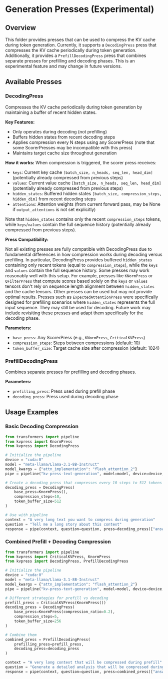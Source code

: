 # Generation Presses (Experimental)

## Overview

This folder provides presses that can be used to compress the KV cache during token generation.
Currently, it supports a `DecodingPress` press that compresses the KV cache periodically during token generation.
Additionally, it provides a `PrefillDecodingPress` press that combines separate presses for prefilling and decoding phases.
This is an experimental feature and may change in future versions.

## Available Presses

### DecodingPress

Compresses the KV cache periodically during token generation by maintaining a buffer of recent hidden states.

**Key Features:**
- Only operates during decoding (not prefilling)
- Buffers hidden states from recent decoding steps
- Applies compression every N steps using any ScorerPress (note that some ScorerPresses may be incompatible with this press)
- Maintains target cache size throughout generation

**How it works:**
When compression is triggered, the scorer press receives:
- `keys`: Current key cache `[batch_size, n_heads, seq_len, head_dim]` (potentially already compressed from previous steps)
- `values`: Current value cache `[batch_size, n_heads, seq_len, head_dim]` (potentially already compressed from previous steps)
- `hidden_states`: Buffered hidden states `[batch_size, compression_steps, hidden_dim]` from recent decoding steps
- `attentions`: Attention weights (from current forward pass, may be None if `output_attentions` is not set explicitly)

Note that `hidden_states` contains only the recent `compression_steps` tokens, while `keys`/`values` contain the full sequence history (potentially already compressed from previous steps).

**Press Compatibility:**

Not all existing presses are fully compatible with DecodingPress due to fundamental differences in how compression works during decoding versus prefilling. 
In particular, DecodingPress provides buffered `hidden_states` containing only recent tokens (equal to `compression_steps`), while the `keys` and `values` contain the full sequence history.
Some presses may work reasonably well with this setup. For example, presses like `KNormPress` or `QFilterPress` that compute scores based solely on the `keys` or `values` tensors don't rely on sequence length alignment between `hidden_states` and the cache tensors.
Other presses can be used but may not provide optimal results. Presses such as `ExpectedAttentionPress` were specifically designed for prefilling scenarios where `hidden_states` represents the full input sequence. 
They may still be used for decoding. Future work may include revisiting these presses and adapt them specifically for the decoding phase.

**Parameters:**
- `base_press`: Any ScorerPress (e.g., `KNormPress`, `CriticalKVPress`)
- `compression_steps`: Steps between compressions (default: 10)
- `token_buffer_size`: Target cache size after compression (default: 1024)

### PrefillDecodingPress

Combines separate presses for prefilling and decoding phases.

**Parameters:**
- `prefilling_press`: Press used during prefill phase
- `decoding_press`: Press used during decoding phase

## Usage Examples

### Basic Decoding Compression

```python
from transformers import pipeline
from kvpress import KnormPress
from kvpress import DecodingPress

# Initialize the pipeline
device = "cuda:0"
model = "meta-llama/Llama-3.1-8B-Instruct"
model_kwargs = {"attn_implementation": "flash_attention_2"}
pipe = pipeline("kv-press-text-generation", model=model, device=device, model_kwargs=model_kwargs)

# Create a decoding press that compresses every 10 steps to 512 tokens
decoding_press = DecodingPress(
    base_press=KnormPress(),
    compression_steps=10,
    token_buffer_size=512
)

# Use with pipeline
context = "A very long text you want to compress during generation"
question = "Tell me a long story about this context"
response = pipe(context, question=question, press=decoding_press)["answer"]
```

### Combined Prefill + Decoding Compression

```python
from transformers import pipeline
from kvpress import CriticalKVPress, KnormPress
from kvpress import DecodingPress, PrefillDecodingPress

# Initialize the pipeline
device = "cuda:0"
model = "meta-llama/Llama-3.1-8B-Instruct"
model_kwargs = {"attn_implementation": "flash_attention_2"}
pipe = pipeline("kv-press-text-generation", model=model, device=device, model_kwargs=model_kwargs)

# Different strategies for prefill vs decoding
prefill_press = CriticalKVPress(KnormPress())
decoding_press = DecodingPress(
    base_press=KnormPress(compression_ratio=0.2),
    compression_steps=5,
    token_buffer_size=256
)

# Combine them
combined_press = PrefillDecodingPress(
    prefilling_press=prefill_press,
    decoding_press=decoding_press
)

context = "A very long context that will be compressed during prefill"
question = "Generate a detailed analysis that will be compressed during decoding"
response = pipe(context, question=question, press=combined_press)["answer"]
```
